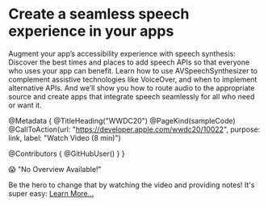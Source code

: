 # Create a seamless speech experience in your apps

Augment your app’s accessibility experience with speech synthesis: Discover the best times and places to add speech APIs so that everyone who uses your app can benefit. Learn how to use AVSpeechSynthesizer to complement assistive technologies like VoiceOver, and when to implement alternative APIs. And we’ll show you how to route audio to the appropriate source and create apps that integrate speech seamlessly for all who need or want it.

@Metadata {
   @TitleHeading("WWDC20")
   @PageKind(sampleCode)
   @CallToAction(url: "https://developer.apple.com/wwdc20/10022", purpose: link, label: "Watch Video (8 min)")

   @Contributors {
      @GitHubUser(<replace this with your GitHub handle>)
   }
}

😱 "No Overview Available!"

Be the hero to change that by watching the video and providing notes! It's super easy:
 [Learn More…](https://wwdcnotes.com/documentation/wwdcnotes/contributing)
